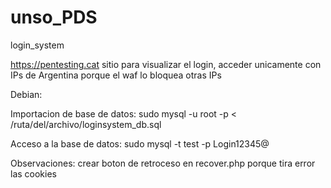 # unso_PDS
login_system

https://pentesting.cat sitio para visualizar el login, acceder unicamente con IPs de Argentina porque el waf lo bloquea otras IPs

Debian:

Importacion de base de datos:  sudo mysql -u root -p < /ruta/del/archivo/loginsystem_db.sql

Acceso a la base de datos: sudo mysql -t test -p Login12345@


Observaciones: crear boton de retroceso en recover.php porque tira error las cookies

